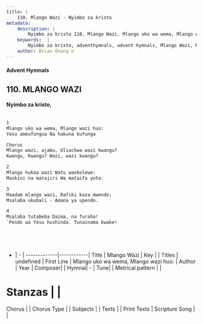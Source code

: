 ```yaml
---
title: |
    110. Mlango Wazi - Nyimbo za kristo
metadata:
    description: |
        Nyimbo za kristo 110. Mlango Wazi. Mlango uko wa wema, Mlango wazi huo:  Yesu ameufungua Na hakuna kufunga    Chorus Mlango wazi, ajabu, Uliachwa wazi kwangu?  Kwangu, Kwangu? Wazi, wazi kwangu?  
    keywords:  |
        Nyimbo za kristo, adventhymnals, advent hymnals, Mlango Wazi, Mlango uko wa wema, Mlango wazi huo: . 
    author: Brian Onang'o
---
```


#### Advent Hymnals
## 110. MLANGO WAZI
####  Nyimbo za kristo,

```txt

1
Mlango uko wa wema, Mlango wazi huo: 
Yesu ameufungua Na hakuna kufunga  

Chorus
Mlango wazi, ajabu, Uliachwa wazi kwangu? 
Kwangu, Kwangu? Wazi, wazi kwangu?

2
Mlango hukaa wazi Watu waokolewe: 
Maskini na matajiri Wa mataifa yote.

3
Maadam mlango wazi, Rafiki kaza mwendo; 
Msalaba ukubali - Amana ya upendo.

4
Msalaba tutabeba Daima, na furaha! 
`Pendo wa Yesu hushinda. Tunainama kwake!






```

- |   -  |
-------------|------------|
Title | Mlango Wazi |
Key |  |
Titles | undefined |
First Line | Mlango uko wa wema, Mlango wazi huo:  |
Author | 
Year | 
Composer| |
Hymnal|  - |
Tune|  |
Metrical pattern | |
# Stanzas |  |
Chorus |  |
Chorus Type |  |
Subjects | |
Texts |  |
Print Texts | 
Scripture Song |  |
    
